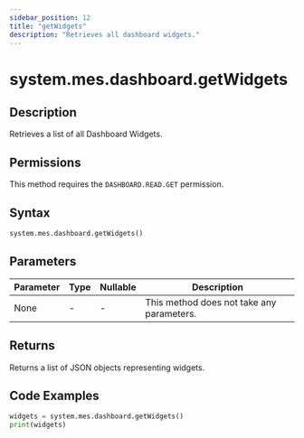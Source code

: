 ```yaml
---
sidebar_position: 12
title: "getWidgets"
description: "Retrieves all dashboard widgets."
---
```


# system.mes.dashboard.getWidgets

## Description

Retrieves a list of all Dashboard Widgets.


## Permissions

This method requires the `DASHBOARD.READ.GET` permission.

## Syntax

```python
system.mes.dashboard.getWidgets()
```

## Parameters

| Parameter | Type | Nullable | Description                               |
|-----------|------|----------|-------------------------------------------|
| None      | -    | -        | This method does not take any parameters. |

## Returns

Returns a list of JSON objects representing widgets.

## Code Examples

```python
widgets = system.mes.dashboard.getWidgets()
print(widgets)
```
